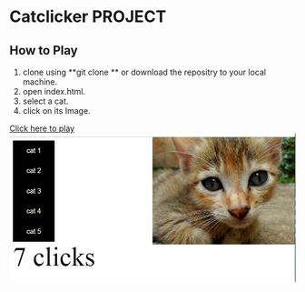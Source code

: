 # Catclicker PROJECT


## How to Play

1. clone using **git clone ** or download the repositry to your local machine.
2. open index.html.
3. select a cat.
4. click on its Image.

[Click here to play](https://mahmedtony73.github.io/catclicker/)
![game preview](perview.PNG "game preview")
